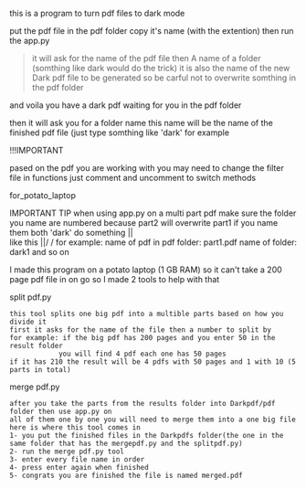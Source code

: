 this is a program to turn pdf files to dark mode

put the pdf file in the pdf folder copy it's name (with the extention) then run
the app.py
>it will ask for the name of the pdf file then
>A name of a folder (somthing like dark would do the trick) it is also the
name of the new Dark pdf file to be generated so be carful not to overwrite somthing in the pdf folder

and voila you have a dark pdf waiting for you in the pdf folder

then it will ask you for a folder name this name will be the name of the finished
pdf file (just type somthing like 'dark' for example 

!!!IMPORTANT

pased on the pdf you are working with you may need to change the filter file in
functions just comment and uncomment to switch methods


for_potato_laptop

IMPORTANT TIP
    when using app.py on a multi part pdf make sure the folder you name are numbered
          because part2 will overwrite part1 if you name them both 'dark' do something
                     ||  
          like this \||/
                     \/
    for example: name of pdf in pdf folder: part1.pdf
                 name of folder: dark1
    and so on

I made this program on a potato laptop (1 GB RAM) so it can't take a 200 page pdf file
in on go so I made 2 tools to help with that

split pdf.py

    this tool splits one big pdf into a multible parts based on how you divide it
    first it asks for the name of the file then a number to split by
    for example: if the big pdf has 200 pages and you enter 50 in the result folder
                you will find 4 pdf each one has 50 pages
    if it has 210 the result will be 4 pdfs with 50 pages and 1 with 10 (5 parts in total)
merge pdf.py

    after you take the parts from the results folder into Darkpdf/pdf folder then use app.py on
    all of them one by one you will need to merge them into a one big file
    here is where this tool comes in
    1- you put the finished files in the Darkpdfs folder(the one in the same folder that has the mergepdf.py and the splitpdf.py)
    2- run the merge pdf.py tool
    3- enter every file name in order
    4- press enter again when finished
    5- congrats you are finished the file is named merged.pdf
